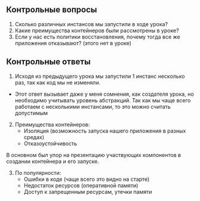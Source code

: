 ## Контрольные вопросы

1. Сколько различных инстансов мы запустили в ходе урока?
2. Какие преимущества контейнеров были рассмотрены в уроке?
3. Если у нас есть политики восстановления, почему тогда все же приложения отказывают? (этого нет в уроке)

## Контрольные ответы

1. Исходя из предыдущего урока мы запустили 1 инстанс несколько раз, так как код мы не изменяли.

- Этот ответ вызывает даже у меня сомнения, как создателя урока, но необходимо учитывать уровень абстракций. Так как мы чаще всего работаем с несколькими инстансами, то это можно считать допустимым

2. Преимущества контейнеров:
   - Изоляция (возможность запуска нашего приложения в разных средах)
   - Отказоустойчивость

В основном был упор на презентацию участвующих компонентов в создании контейнера и его запуске.

3. По популярности:
   - Ошибки в коде (чаще всего это видно на старте)
   - Недостаток ресурсов (оперативной памяти)
   - Доступ к запрещенным ресурсам, утечки памяти
